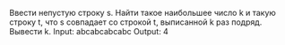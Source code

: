 Ввести непустую строку s. Найти такое наибольшее число k и такую строку t, что s совпадает со строкой t, выписанной k раз подряд. Вывести k.
Input:
 abcabcabcabc
Output:
 4
